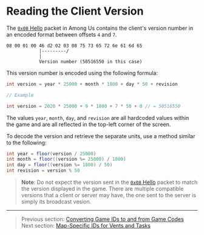 # Reading the Client Version

The [`0x08` Hello](../01_packet_structure/05_packet_types.md#0x08-hello) packet in Among Us contains the client's version number in an encoded format between offsets `4` and `7`.

```
08 00 01 00 46 d2 02 03 08 75 73 65 72 6e 61 6d 65
            |---------/
            |
            Version number (50516550 in this case)
```

This version number is encoded using the following formula:

```java
int version = year * 25000 + month * 1800 + day * 50 + revision

// Example

int version = 2020 * 25000 + 9 * 1800 + 7 * 50 + 0 // = 50516550
```

The values `year`, `month`, `day`, and `revision` are all hardcoded values within the game and are all reflected in the top-left corner of the screen.

To decode the version and retrieve the separate units, use a method similar to the following:

```java
int year = floor(version / 25000)
int month = floor((version %= 25000) / 1800)
int day = floor((version %= 1800) / 50)
int revision = version % 50
```

> **Note**: Do not expect the version sent in the [`0x08` Hello](../01_packet_structure/05_packet_types.md#0x08-hello) packet to match the version displayed in the game. There are multiple compatible versions that a client or server may have, the one sent to the server is simply its broadcast vesion.

---

> Previous section: [Converting Game IDs to and from Game Codes](02_converting_game_ids_to_and_from_game_codes.md)<br>
> Next section: [Map-Specific IDs for Vents and Tasks](04_map_specific_ids_for_vents_and_tasks.md)

